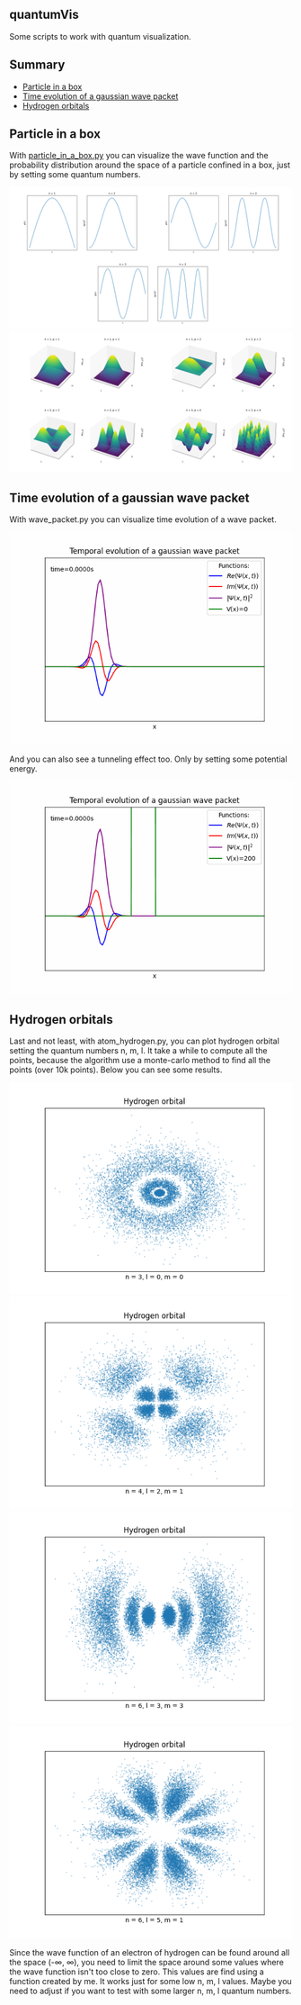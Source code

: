 ## quantumVis
Some scripts to work with quantum visualization.

## Summary
- [Particle in a box](#particle-in-a-box)
- [Time evolution of a gaussian wave packet](#time-evolution-of-a-gaussian-wave-packet)
- [Hydrogen orbitals](#hydrogen-orbitals)

## Particle in a box

With [particle_in_a_box.py](particle_in_a_box.py) you can visualize the wave function and the probability distribution around the space of a particle confined in a box, just by setting some quantum numbers.

<img src="imgs/fig1.png"/>

<img src="imgs/fig2.png"/>

## Time evolution of a gaussian wave packet

With wave_packet.py you can visualize time evolution of a wave packet.

<img src="imgs/wave.gif"/>

And you can also see a tunneling effect too. Only by setting some potential energy.

<img src="imgs/wave2.gif"/>

## Hydrogen orbitals

Last and not least, with atom_hydrogen.py, you can plot hydrogen orbital setting the quantum numbers n, m, l. It take a while to compute all the points, because the algorithm use a monte-carlo method to find all the points (over 10k points). Below you can see some results. 

<img src="imgs/fig3.png"/>

<img src="imgs/fig4.png"/>

<img src="imgs/fig5.png"/>
                        
<img src="imgs/fig6.png"/>

Since the wave function of an electron of hydrogen can be found around all the space (-∞, ∞), you need to limit the space around some values where the wave function isn't too close to zero. This values are find using a function created by me. It works just for some low n, m, l values. Maybe you need to adjust if you want to test with some larger n, m, l quantum numbers.
